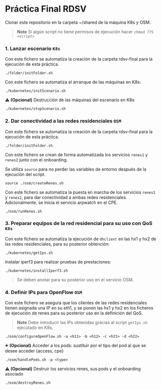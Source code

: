 # Práctica Final RDSV

Clonar este repositorio en la carpeta ~/shared de la máquina K8s y OSM.

>__Note__ Si algún script no tiene permisos de ejecución hacer `chmod 775 <script>`



### 1. Lanzar escenario ``` K8s ```

Con este fichero se automatiza la creación de la carpeta rdsv-final para la ejecución de esta práctica.

```
./folder/initFolder.sh
```

Con este fichero se automatiza el arranque de las máquinas en K8s:

```
./kubernetes/initScenario.sh
```

:warning: **(Opcional)** Destrucción de las máquinas del escenario en K8s

```
./kubernetes/stopScenario.sh
```

### 2. Dar conectividad a las redes residenciales ``` OSM ```

Con este fichero se automatiza la creación de la carpeta rdsv-final para la ejecución de esta práctica.

```
./folder/initFolder.sh
```

Con este fichero se crean de forma automatizada los servicios `renes1` y `renes2` junto con el onboarding.

Se utiliza `source` para no perder las variables de entorno después de la ejecución del script.

```
source ./osm/createRenes.sh
```

Con este fichero se automatiza la puesta en marcha de los servicios `renes1` y `renes2`, para dar conectividad a ambas redes residenciales. Adicionalmente, se inicia el servicio arpwatch en el CPE.

```
./osm/runRenes.sh
```

### 3. Preparar equipos de la red residencial para su uso con QoS ``` K8s ```

Con este fichero se automatiza la ejecución de `dhclient` en las hx1 y hx2 de las redes residenciales, para su posterior obtención:

```
./kubernetes/getIps.sh
```

Instalar iperf3 para realizar pruebas de prestaciones:

```
./kubernetes/installIperf3.sh
```

> Se deben anotar para su posterior uso en el servicio OSM.

### 4. Definir IPs para OpenFlow ``` OSM ```

Con este fichero se asegura que los clientes de las redes residenciales tienen asignada una IP en su eth1, y se ponen las hx1 y hx2 en los ficheros de ejecución de renes para su posterior uso en la definición del QoS.

>__Note__ Debe introducir las IPs obtenidas gracias al script `getIps.sh` ejecutado en K8s.

```
./osm/configureOpenFlow.sh -a <h11> -b <h12> -c <h21> -d <h22>
```

:heavy_plus_sign: **(Opcional)** Acceder a los pods: sustituir <type> por el tipo del pod al que se desee acceder {access, cpe}

```
./osm/handlePods.sh -p <type>
```

:warning: **(Opcional)** Destruir los servicios renes, sus pods y el onboarding asociado

```
./osm/destroyRenes.sh
```
